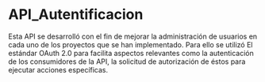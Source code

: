 # API_Autentificacion
Esta API se desarrolló con el fin de mejorar la administración de usuarios en cada uno de los proyectos que se han implementado. Para ello se utilizó El estándar OAuth 2.0 para facilita aspectos relevantes como la autenticación de los consumidores de la API, la solicitud de autorización de éstos para ejecutar acciones específicas.
